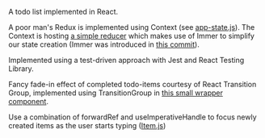 A todo list implemented in React.

A poor man's Redux is implemented using Context (see [app-state.js](https://github.com/knordkvist/react-todo-hooks-context/blob/master/src/context/app-state.js)).
The Context is hosting [a simple reducer](https://github.com/knordkvist/react-todo-hooks-context/blob/master/src/context/app-reducer.js) which makes use of Immer to simplify our state creation (Immer was introduced in [this commit](https://github.com/knordkvist/react-todo-hooks-context/commit/e07862b596914c6bced03b3ccb5a2cb4e7e320b3)).

Implemented using a test-driven approach with Jest and React Testing Library.

Fancy fade-in effect of completed todo-items courtesy of React Transition Group, implemented using TransitionGroup in [this small wrapper component](https://github.com/knordkvist/react-todo-hooks-context/blob/master/src/components/CompletedItems.js#L7-L15).

Use a combination of forwardRef and useImperativeHandle to focus newly created items as the user starts typing ([Item.js](https://github.com/knordkvist/react-todo-hooks-context/blob/master/src/components/Item.js))
